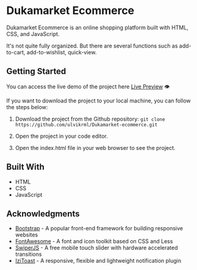 # Dukamarket Ecommerce

Dukamarket Ecommerce is an online shopping platform built with HTML, CSS, and JavaScript.

It's not quite fully organized. But there are several functions such as add-to-cart, add-to-wishlist, quick-view.

## Getting Started

You can access the live demo of the project here [Live Preview](https://duka-market.netlify.app/) 👁️

If you want to download the project to your local machine, you can follow the steps below:

1. Download the project from the Github repository:
```git clone https://github.com/ulvikrml/Dukamarket-ecommerce.git```

2. Open the project in your code editor.

3. Open the index.html file in your web browser to see the project.

## Built With

* HTML
* CSS
* JavaScript

## Acknowledgments

* [Bootstrap](https://getbootstrap.com/) - A popular front-end framework for building responsive websites
* [FontAwesome](https://fontawesome.com/) - A font and icon toolkit based on CSS and Less
* [SwiperJS](https://swiperjs.com/) - A free mobile touch slider with hardware accelerated transitions
* [IziToast](https://izitoast.marcelodolza.com/) - A responsive, flexible and lightweight notification plugin
